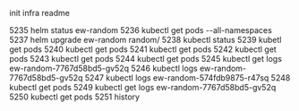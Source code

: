 init infra readme

 5235  helm status ew-random
 5236  kubectl get pods --all-namespaces
 5237  helm upgrade ew-random random/
 5238  kubectl status
 5239  kubetl get pods
 5240  kubectl get pods
 5241  kubectl get pods
 5242  kubectl get pods
 5243  kubectl get pods
 5244  kubectl get pods
 5245  kubectl get logs ew-random-7767d58bd5-gv52q
 5246  kubectl logs  ew-random-7767d58bd5-gv52q
 5247  kubectl logs ew-random-574fdb9875-r47sq
 5248  kubectl get pods
 5249  kubectl get logs ew-random-7767d58bd5-gv52q
 5250  kubectl get pods
 5251  history
